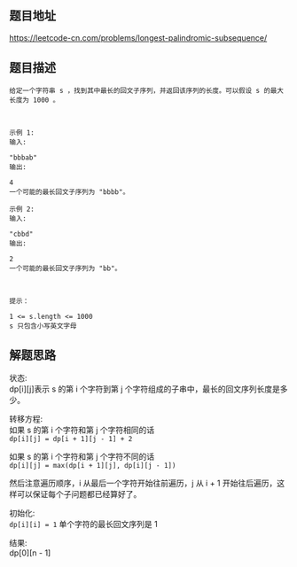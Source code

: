 ## 题目地址

https://leetcode-cn.com/problems/longest-palindromic-subsequence/

## 题目描述

```
给定一个字符串 s ，找到其中最长的回文子序列，并返回该序列的长度。可以假设 s 的最大长度为 1000 。

 

示例 1:
输入:

"bbbab"
输出:

4
一个可能的最长回文子序列为 "bbbb"。

示例 2:
输入:

"cbbd"
输出:

2
一个可能的最长回文子序列为 "bb"。

 

提示：

1 <= s.length <= 1000
s 只包含小写英文字母
```

## 解题思路

状态:  
dp[i][j]表示 s 的第 i 个字符到第 j 个字符组成的子串中，最长的回文序列长度是多少。

转移方程:  
如果 s 的第 i 个字符和第 j 个字符相同的话  
`dp[i][j] = dp[i + 1][j - 1] + 2`

如果 s 的第 i 个字符和第 j 个字符不同的话  
`dp[i][j] = max(dp[i + 1][j], dp[i][j - 1])  `

然后注意遍历顺序，i 从最后一个字符开始往前遍历，j 从 i + 1 开始往后遍历，这样可以保证每个子问题都已经算好了。  

初始化:  
`dp[i][i] = 1` 单个字符的最长回文序列是 1  

结果:  
dp[0][n - 1]